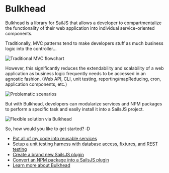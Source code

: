 # Bulkhead

Bulkhead is a library for SailJS that allows a developer to compartmentalize the functionality of their web application into individual service-oriented components.

Traditionally, MVC patterns tend to make developers stuff as much business logic into the controller...

![Traditional MVC flowchart](../assets/start1.png)

However, this significantly reduces the extendability and scalability of a web application as business logic frequently needs to be accessed in an agnostic fashion.  (Web API, CLI, unit testing, reporting/mapReducing, cron, application components, etc.)

![Problematic scenarios](../assets/start2.png)

But with Bulkhead, developers can modularize services and NPM packages to perform a specific task and easily install it into a SailsJS project.

![Flexible solution via Bulkhead](../assets/start3.png)

So, how would you like to get started? :D

* [Put all of my code into reusable services](quickstart.md#services)
* [Setup a unit testing harness with database access, fixtures, and REST testing](quickstart.md#testing)
* [Create a brand new SailsJS plugin](quickstart.md#create-plugin)
* [Convert an NPM package into a SailsJS plugin](quickstart.md#convert-plugin)
* [Learn more about Bulkhead](toc.md)
